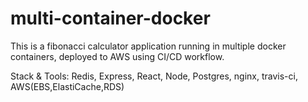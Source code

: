 # multi-container-docker

This is a fibonacci calculator application running in multiple docker containers, deployed to AWS using CI/CD workflow.

Stack & Tools: Redis, Express, React, Node, Postgres, nginx, travis-ci, AWS(EBS,ElastiCache,RDS)
